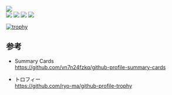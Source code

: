 
![](http://github-profile-summary-cards.vercel.app/api/cards/profile-details?username=chissa0719&theme=vue)
<br>
![](http://github-profile-summary-cards.vercel.app/api/cards/stats?username=chissa0719&theme=vue)
![](http://github-profile-summary-cards.vercel.app/api/cards/productive-time?username=chissa0719&theme=vue&utcOffset=8)
![](http://github-profile-summary-cards.vercel.app/api/cards/repos-per-language?username=chissa0719&theme=vue)
![](http://github-profile-summary-cards.vercel.app/api/cards/most-commit-language?username=chissa0719&theme=vue)

[![trophy](https://github-profile-trophy.vercel.app/?username=chissa0719&row=1&column=6)](https://github.com/ryo-ma/github-profile-trophy)

## 参考

- Summary Cards<br>
https://github.com/vn7n24fzkq/github-profile-summary-cards<br>

- トロフィー<br>
https://github.com/ryo-ma/github-profile-trophy<br>



